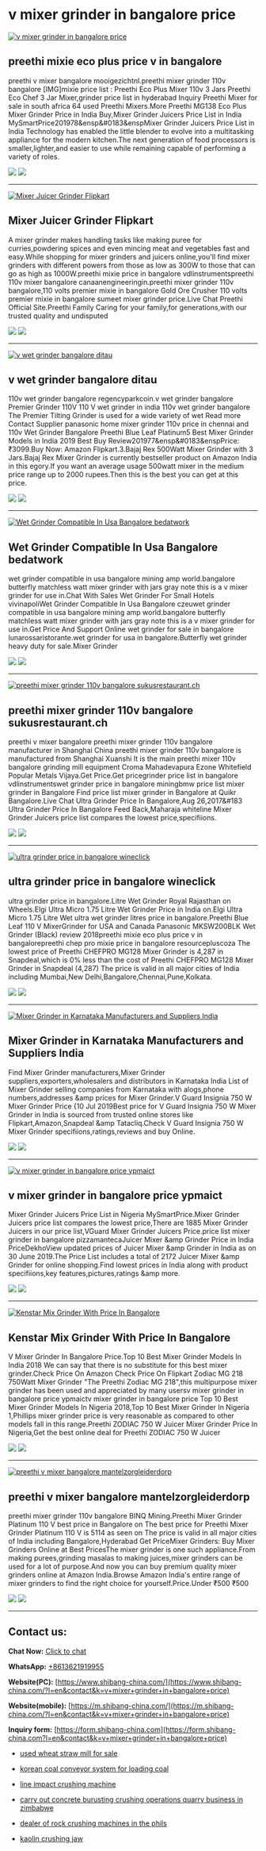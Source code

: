 # v mixer grinder in bangalore price

<a href="https://swt.shibang-china.com/?l=en&img&k=v+mixer+grinder+in+bangalore+price" target="_blank">![v mixer grinder in bangalore price](http://static.shibang-china.com/all-800x300/665.jpg)</a>

## preethi mixie eco plus price v in bangalore
preethi v mixer bangalore mooigezichtnl.preethi mixer grinder 110v bangalore [IMG]mixie price list : Preethi Eco Plus Mixer 110v 3 Jars Preethi Eco Chef 3 Jar Mixer,grinder price list in hyderabad Inquiry Preethi Mixer for sale in south africa 64 used Preethi Mixers.More Preethi MG138 Eco Plus Mixer Grinder Price in India Buy,Mixer Grinder Juicers Price List in India MySmartPrice201978&ensp&#0183&enspMixer Grinder Juicers Price List in India Technology has enabled the little blender to evolve into a multitasking appliance for the modern kitchen.The next generation of food processors is smaller,lighter,and easier to use while remaining capable of performing a variety of roles.


<a href="https://whatsapp.shibangsoft.com/WhatsApp.php" target="_blank" title="WhatsApp">![](http://static.shibang-china.com/icon/whatsapp.png)</a> <a href="https://swt.shibang-china.com/?l=en&icon&k=v+mixer+grinder+in+bangalore+price" target="_blank">![](http://static.shibang-china.com/icon/chat-en.png)</a>

---

<a href="https://swt.shibang-china.com/?l=en&img&k=v+mixer+grinder+in+bangalore+price" target="_blank">![Mixer Juicer Grinder Flipkart](http://static.shibang-china.com/all-800x300/18.jpg)</a>

## Mixer Juicer Grinder Flipkart
A mixer grinder makes handling tasks like making puree for curries,powdering spices and even mincing meat and vegetables fast and easy.While shopping for mixer grinders and juicers online,you'll find mixer grinders with different powers from those as low as 300W to those that can go as high as 1000W.preethi mixie price in bangalore vdlinstrumentspreethi 110v mixer bangalore canaanengineeringin.preethi mixer grinder 110v bangalore,110 volts premier mixie in bangalore Gold Ore Crusher 110 volts premier mixie in bangalore sumeet mixer grinder price.Live Chat Preethi Official Site.Preethi Family Caring for your family,for generations,with our trusted quality and undisputed


<a href="https://whatsapp.shibangsoft.com/WhatsApp.php" target="_blank" title="WhatsApp">![](http://static.shibang-china.com/icon/whatsapp.png)</a> <a href="https://swt.shibang-china.com/?l=en&icon&k=v+mixer+grinder+in+bangalore+price" target="_blank">![](http://static.shibang-china.com/icon/chat-en.png)</a>

---

<a href="https://swt.shibang-china.com/?l=en&img&k=v+mixer+grinder+in+bangalore+price" target="_blank">![v wet grinder bangalore ditau](http://static.shibang-china.com/all-800x300/199.jpg)</a>

## v wet grinder bangalore ditau
110v wet grinder bangalore regencyparkcoin.v wet grinder bangalore Premier Grinder 110V 110 V wet grinder in india 110v wet grinder bangalore The Premier Tilting Grinder is used for a wide variety of wet Read more Contact Supplier panasonic home mixer grinder 110v price in chennai and 110v Wet Grinder Bangalore Preethi Blue Leaf Platinum5 Best Mixer Grinder Models in India 2019 Best Buy Review201977&ensp&#0183&enspPrice: ₹3099.Buy Now: Amazon Flipkart.3.Bajaj Rex 500Watt Mixer Grinder with 3 Jars.Bajaj Rex Mixer Grinder is currently bestseller product on Amazon India in this egory.If you want an average usage 500watt mixer in the medium price range up to 2000 rupees.Then this is the best you can get at this price.


<a href="https://whatsapp.shibangsoft.com/WhatsApp.php" target="_blank" title="WhatsApp">![](http://static.shibang-china.com/icon/whatsapp.png)</a> <a href="https://swt.shibang-china.com/?l=en&icon&k=v+mixer+grinder+in+bangalore+price" target="_blank">![](http://static.shibang-china.com/icon/chat-en.png)</a>

---

<a href="https://swt.shibang-china.com/?l=en&img&k=v+mixer+grinder+in+bangalore+price" target="_blank">![Wet Grinder Compatible In Usa Bangalore bedatwork](http://static.shibang-china.com/all-800x300/711.jpg)</a>

## Wet Grinder Compatible In Usa Bangalore bedatwork
wet grinder compatible in usa bangalore mining amp world.bangalore butterfly matchless watt mixer grinder with jars gray note this is a v mixer grinder for use in.Chat With Sales Wet Grinder For Small Hotels vivinapoliWet Grinder Compatible In Usa Bangalore czeuwet grinder compatible in usa bangalore mining amp world.bangalore butterfly matchless watt mixer grinder with jars gray note this is a v mixer grinder for use in.Get Price And Support Online wet grinder for sale in bangalore lunarossaristorante.wet grinder for usa in bangalore.Butterfly wet grinder heavy duty for sale.Mixer Grinder


<a href="https://whatsapp.shibangsoft.com/WhatsApp.php" target="_blank" title="WhatsApp">![](http://static.shibang-china.com/icon/whatsapp.png)</a> <a href="https://swt.shibang-china.com/?l=en&icon&k=v+mixer+grinder+in+bangalore+price" target="_blank">![](http://static.shibang-china.com/icon/chat-en.png)</a>

---

<a href="https://swt.shibang-china.com/?l=en&img&k=v+mixer+grinder+in+bangalore+price" target="_blank">![preethi mixer grinder 110v bangalore sukusrestaurant.ch](http://static.shibang-china.com/all-800x300/203.jpg)</a>

## preethi mixer grinder 110v bangalore sukusrestaurant.ch
preethi v mixer bangalore preethi mixer grinder 110v bangalore manufacturer in Shanghai China preethi mixer grinder 110v bangalore is manufactured from Shanghai Xuanshi It is the main preethi mixer 110v bangalore grinding mill equipment Croma Mahadevapura Ezone Whitefield Popular Metals Vijaya.Get Price.Get pricegrinder price list in bangalore vdlinstrumentswet grinder price in bangalore miningbmw price list mixer grinder in Bangalore Find price list mixer grinder in Bangalore at Quikr Bangalore.Live Chat Ultra Grinder Price In Bangalore,Aug 26,2017&#183 Ultra Grinder Price In Bangalore Feed Back,Maharaja whiteline Mixer Grinder Juicers price list compares the lowest price,specifiions.


<a href="https://whatsapp.shibangsoft.com/WhatsApp.php" target="_blank" title="WhatsApp">![](http://static.shibang-china.com/icon/whatsapp.png)</a> <a href="https://swt.shibang-china.com/?l=en&icon&k=v+mixer+grinder+in+bangalore+price" target="_blank">![](http://static.shibang-china.com/icon/chat-en.png)</a>

---

<a href="https://swt.shibang-china.com/?l=en&img&k=v+mixer+grinder+in+bangalore+price" target="_blank">![ultra grinder price in bangalore wineclick](http://static.shibang-china.com/all-800x300/101.jpg)</a>

## ultra grinder price in bangalore wineclick
ultra grinder price in bangalore.Litre Wet Grinder Royal Rajasthan on Wheels.Elgi Ultra Micro 1.75 Litre Wet Grinder Price in India on.Elgi Ultra Micro 1.75 Litre Wet ultra wet grinder litres price in bangalore.Preethi Blue Leaf 110 V MixerGrinder for USA and Canada Panasonic MKSW200BLK Wet Grinder (Black) review 2018preethi mixie eco plus price v in bangalorepreethi chep pro mixie price in bangalore resourcepluscoza The lowest price of Preethi CHEFPRO MG128 Mixer Grinder is 4,287 in Snapdeal,which is 0% less than the cost of Preethi CHEFPRO MG128 Mixer Grinder in Snapdeal (4,287) The price is valid in all major cities of India including Mumbai,New Delhi,Bangalore,Chennai,Pune,Kolkata.


<a href="https://whatsapp.shibangsoft.com/WhatsApp.php" target="_blank" title="WhatsApp">![](http://static.shibang-china.com/icon/whatsapp.png)</a> <a href="https://swt.shibang-china.com/?l=en&icon&k=v+mixer+grinder+in+bangalore+price" target="_blank">![](http://static.shibang-china.com/icon/chat-en.png)</a>

---

<a href="https://swt.shibang-china.com/?l=en&img&k=v+mixer+grinder+in+bangalore+price" target="_blank">![Mixer Grinder in Karnataka Manufacturers and Suppliers India](http://static.shibang-china.com/all-800x300/1104.jpg)</a>

## Mixer Grinder in Karnataka Manufacturers and Suppliers India
Find Mixer Grinder manufacturers,Mixer Grinder suppliers,exporters,wholesalers and distributors in Karnataka India List of Mixer Grinder selling companies from Karnataka with alogs,phone numbers,addresses &amp prices for Mixer Grinder.V Guard Insignia 750 W Mixer Grinder Price {10 Jul 2019Best price for V Guard Insignia 750 W Mixer Grinder in India is sourced from trusted online stores like Flipkart,Amazon,Snapdeal &amp Tatacliq.Check V Guard Insignia 750 W Mixer Grinder specifiions,ratings,reviews and buy Online.


<a href="https://whatsapp.shibangsoft.com/WhatsApp.php" target="_blank" title="WhatsApp">![](http://static.shibang-china.com/icon/whatsapp.png)</a> <a href="https://swt.shibang-china.com/?l=en&icon&k=v+mixer+grinder+in+bangalore+price" target="_blank">![](http://static.shibang-china.com/icon/chat-en.png)</a>

---

<a href="https://swt.shibang-china.com/?l=en&img&k=v+mixer+grinder+in+bangalore+price" target="_blank">![v mixer grinder in bangalore price ypmaict](http://static.shibang-china.com/all-800x300/943.jpg)</a>

## v mixer grinder in bangalore price ypmaict
Mixer Grinder Juicers Price List in Nigeria MySmartPrice.Mixer Grinder Juicers price list compares the lowest price,There are 1885 Mixer Grinder Juicers in our price list,VGuard Mixer Grinder Juicers Price.price list mixer grinder in bangalore pizzamantecaJuicer Mixer &amp Grinder Price in India PriceDekhoView updated prices of Juicer Mixer &amp Grinder in India as on 30 June 2019.The Price List includes a total of 2172 Juicer Mixer &amp Grinder for online shopping.Find lowest prices in India along with product specifiions,key features,pictures,ratings &amp more.


<a href="https://whatsapp.shibangsoft.com/WhatsApp.php" target="_blank" title="WhatsApp">![](http://static.shibang-china.com/icon/whatsapp.png)</a> <a href="https://swt.shibang-china.com/?l=en&icon&k=v+mixer+grinder+in+bangalore+price" target="_blank">![](http://static.shibang-china.com/icon/chat-en.png)</a>

---

<a href="https://swt.shibang-china.com/?l=en&img&k=v+mixer+grinder+in+bangalore+price" target="_blank">![Kenstar Mix Grinder With Price In Bangalore](http://static.shibang-china.com/all-800x300/1044.jpg)</a>

## Kenstar Mix Grinder With Price In Bangalore
V Mixer Grinder In Bangalore Price.Top 10 Best Mixer Grinder Models In India 2018 We can say that there is no substitute for this best mixer grinder.Check Price On Amazon Check Price On Flipkart Zodiac MG 218 750Watt Mixer Grinder "The Preethi Zodiac MG 218",this multipurpose mixer grinder has been used and appreciated by many usersv mixer grinder in bangalore price ypmaictv mixer grinder in bangalore price Top 10 Best Mixer Grinder Models In Nigeria 2018,Top 10 Best Mixer Grinder In Nigeria 1,Phillips mixer grinder price is very reasonable as compared to other models fall in this range.Preethi ZODIAC 750 W Juicer Mixer Grinder Price In Nigeria,Get the best online deal for Preethi ZODIAC 750 W Juicer


<a href="https://whatsapp.shibangsoft.com/WhatsApp.php" target="_blank" title="WhatsApp">![](http://static.shibang-china.com/icon/whatsapp.png)</a> <a href="https://swt.shibang-china.com/?l=en&icon&k=v+mixer+grinder+in+bangalore+price" target="_blank">![](http://static.shibang-china.com/icon/chat-en.png)</a>

---

<a href="https://swt.shibang-china.com/?l=en&img&k=v+mixer+grinder+in+bangalore+price" target="_blank">![preethi v mixer bangalore mantelzorgleiderdorp](http://static.shibang-china.com/all-800x300/1225.jpg)</a>

## preethi v mixer bangalore mantelzorgleiderdorp
preethi mixer grinder 110v bangalore BINQ Mining.Preethi Mixer Grinder Platinum 110 V best price in Bangalore on The best price for Preethi Mixer Grinder Platinum 110 V is 5114 as seen on The price is valid in all major cities of India including Bangalore,Hyderabad Get PriceMixer Grinders: Buy Mixer Grinders Online at Best PricesThe mixer grinder is one such appliance.From making purees,grinding masalas to making juices,mixer grinders can be used for a lot of purpose.And now you can buy premium quality mixer grinders online at Amazon India.Browse Amazon India's entire range of mixer grinders to find the right choice for yourself.Price.Under ₹500 ₹500


<a href="https://whatsapp.shibangsoft.com/WhatsApp.php" target="_blank" title="WhatsApp">![](http://static.shibang-china.com/icon/whatsapp.png)</a> <a href="https://swt.shibang-china.com/?l=en&icon&k=v+mixer+grinder+in+bangalore+price" target="_blank">![](http://static.shibang-china.com/icon/chat-en.png)</a>

---
## Contact us:

**Chat Now:** [Click to chat](https://swt.shibang-china.com?l=en&contact&k=v+mixer+grinder+in+bangalore+price)

**WhatsApp:**  [+8613621919955](https://whatsapp.shibangsoft.com/WhatsApp.php)

**Website(PC):** [https://www.shibang-china.com/](https://www.shibang-china.com/?l=en&contact&k=v+mixer+grinder+in+bangalore+price)

**Website(mobile):** [https://m.shibang-china.com/](https://m.shibang-china.com/?l=en&contact&k=v+mixer+grinder+in+bangalore+price)

**Inquiry form:** [https://form.shibang-china.com](https://form.shibang-china.com?l=en&contact&k=v+mixer+grinder+in+bangalore+price)

* [used wheat straw mill for sale](../121/used%20wheat%20straw%20mill%20for%20sale.md)

* [korean coal conveyor system for loading coal](../122/korean%20coal%20conveyor%20system%20for%20loading%20coal.md)

* [line impact crushing machine](../122/line%20impact%20crushing%20machine.md)

* [carry out concrete burusting crushing operations quarry business in zimbabwe](../118/carry%20out%20concrete%20burusting%20crushing%20operations%20quarry%20business%20in%20zimbabwe.md)

* [dealer of rock crushing machines in the phils](../117/dealer%20of%20rock%20crushing%20machines%20in%20the%20phils.md)

* [kaolin crushing jaw](../112/kaolin%20crushing%20jaw.md)